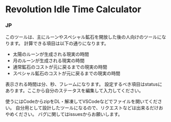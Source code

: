 # Revolution Idle Time Calculator
### JP
このツールは、主にルーンやスペシャル鉱石を開放した後の人向けのツールになります。
計算できる項目は以下の通りになります。
- 太陽のルーンが生成される現実の時間
- 月のルーンが生成される現実の時間
- 通常鉱石のコストが元に戻るまでの現実の時間
- スペシャル鉱石のコストが元に戻るまでの現実の時間

表示される時間は分、秒、フレームになります。
設定するべき項目はstatusにあります。ここから自分のステータスを編集して入力してください。

使うにはCodeからzipをDL・解凍してVSCodeなどでファイルを開いてください。
自分用として設計したツールになるので、リクエストなどは出来るだけおやめください。
バグに関してはissuesからお願いします。
